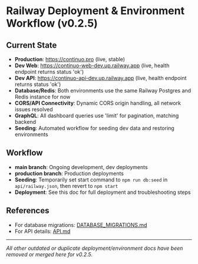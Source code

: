 # Railway Deployment & Environment Workflow (v0.2.5)

## Current State
- **Production**: https://continuo.pro (live, stable)
- **Dev Web**: https://continuo-web-dev.up.railway.app (live, health endpoint returns status 'ok')
- **Dev API**: https://continuo-api-dev.up.railway.app (live, health endpoint returns status 'ok')
- **Database/Redis**: Both environments use the same Railway Postgres and Redis instance for now
- **CORS/API Connectivity**: Dynamic CORS origin handling, all network issues resolved
- **GraphQL**: All dashboard queries use 'limit' for pagination, matching backend
- **Seeding**: Automated workflow for seeding dev data and restoring environments

## Workflow
- **main branch**: Ongoing development, dev deployments
- **production branch**: Production deployments
- **Seeding**: Temporarily set start command to `npm run db:seed` in `api/railway.json`, then revert to `npm start`
- **Deployment**: See this doc for full deployment and troubleshooting steps

## References
- For database migrations: [DATABASE_MIGRATIONS.md](./DATABASE_MIGRATIONS.md)
- For API details: [API.md](./API.md)

---

*All other outdated or duplicate deployment/environment docs have been removed or merged here for v0.2.5.* 